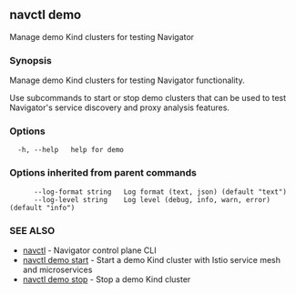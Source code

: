 ## navctl demo

Manage demo Kind clusters for testing Navigator

### Synopsis

Manage demo Kind clusters for testing Navigator functionality.

Use subcommands to start or stop demo clusters that can be used to test
Navigator's service discovery and proxy analysis features.

### Options

```
  -h, --help   help for demo
```

### Options inherited from parent commands

```
      --log-format string   Log format (text, json) (default "text")
      --log-level string    Log level (debug, info, warn, error) (default "info")
```

### SEE ALSO

* [navctl](navctl.md)	 - Navigator control plane CLI
* [navctl demo start](navctl_demo_start.md)	 - Start a demo Kind cluster with Istio service mesh and microservices
* [navctl demo stop](navctl_demo_stop.md)	 - Stop a demo Kind cluster

